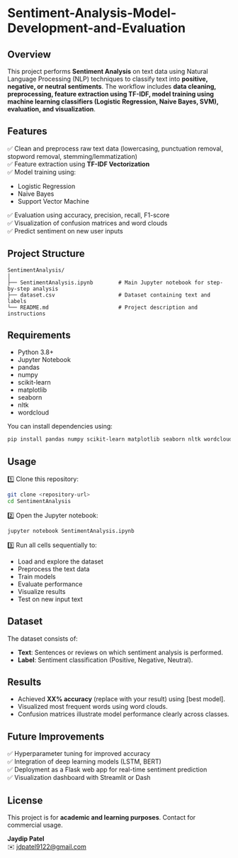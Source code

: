 # Sentiment-Analysis-Model-Development-and-Evaluation

## Overview

This project performs **Sentiment Analysis** on text data using Natural Language Processing (NLP) techniques to classify text into **positive, negative, or neutral sentiments**. The workflow includes **data cleaning, preprocessing, feature extraction using TF-IDF, model training using machine learning classifiers (Logistic Regression, Naive Bayes, SVM), evaluation, and visualization**.

## Features

✅ Clean and preprocess raw text data (lowercasing, punctuation removal, stopword removal, stemming/lemmatization)  
✅ Feature extraction using **TF-IDF Vectorization**  
✅ Model training using:
- Logistic Regression
- Naive Bayes
- Support Vector Machine

✅ Evaluation using accuracy, precision, recall, F1-score  
✅ Visualization of confusion matrices and word clouds  
✅ Predict sentiment on new user inputs

## Project Structure

```
SentimentAnalysis/
│
├── SentimentAnalysis.ipynb        # Main Jupyter notebook for step-by-step analysis
├── dataset.csv                    # Dataset containing text and labels
└── README.md                      # Project description and instructions
```

## Requirements

- Python 3.8+
- Jupyter Notebook
- pandas
- numpy
- scikit-learn
- matplotlib
- seaborn
- nltk
- wordcloud

You can install dependencies using:

```bash
pip install pandas numpy scikit-learn matplotlib seaborn nltk wordcloud
```

## Usage

1️⃣ Clone this repository:
```bash
git clone <repository-url>
cd SentimentAnalysis
```

2️⃣ Open the Jupyter notebook:
```bash
jupyter notebook SentimentAnalysis.ipynb
```

3️⃣ Run all cells sequentially to:
- Load and explore the dataset
- Preprocess the text data
- Train models
- Evaluate performance
- Visualize results
- Test on new input text

## Dataset

The dataset consists of:
- **Text**: Sentences or reviews on which sentiment analysis is performed.
- **Label**: Sentiment classification (Positive, Negative, Neutral).

## Results

- Achieved **XX% accuracy** (replace with your result) using [best model].
- Visualized most frequent words using word clouds.
- Confusion matrices illustrate model performance clearly across classes.

## Future Improvements

✅ Hyperparameter tuning for improved accuracy  
✅ Integration of deep learning models (LSTM, BERT)  
✅ Deployment as a Flask web app for real-time sentiment prediction  
✅ Visualization dashboard with Streamlit or Dash

## License

This project is for **academic and learning purposes**. Contact for commercial usage.


**Jaydip Patel**  
✉️ jdpatel9122@gmail.com  


